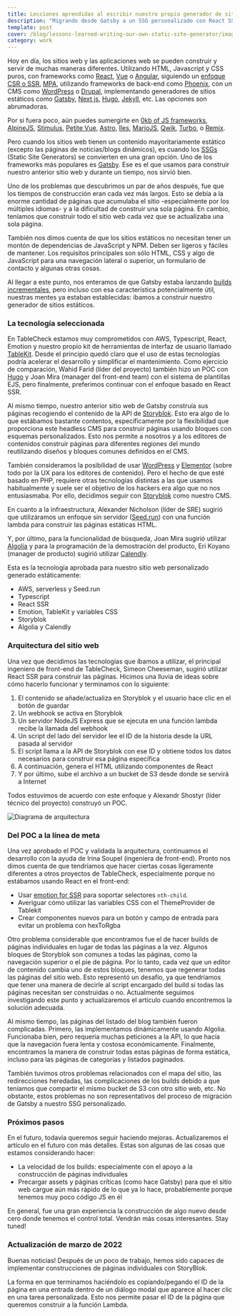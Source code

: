 ```yaml
---
title: Lecciones aprendidas al escribir nuestro propio generador de sitios estáticos
description: "Migrando desde Gatsby a un SSG personalizado con React SSR. Artículo publicado originalmente en el blog tecnológico de TableCheck."
template: post
cover: /blog/lessons-learned-writing-our-own-static-site-generator/images/custom-static-site-generator.jpg
category: work
---
```


Hoy en día, los sitios web y las aplicaciones web se pueden construir y servir de muchas maneras diferentes. Utilizando HTML, Javascript y CSS puros, con frameworks como [React](https://reactjs.org/), [Vue](https://vuejs.org/) o [Angular](https://angularjs.org/), siguiendo un [enfoque CSR o SSR](https://developers.google.com/web/updates/2019/02/rendering-on-the-web), [MPA](https://applandeo.com/blog/single-page-applications-versus-multi-page-applications-what-to-choose/#:~:text=Qué%20es%20un%20MPA%3F,tienen%20diferentes%20niveles%20de%20UI.), utilizando frameworks de back-end como [Phoenix](https://www.phoenixframework.org/), con un CMS como [WordPress](https://wordpress.org/) o [Drupal](https://www.drupal.org/), implementando generadores de sitios estáticos como [Gatsby](https://jamstack.org/generators/gatsby/), [Next js](https://nextjs.org/), [Hugo](https://gohugo.io/), [Jekyll](https://jekyllrb.com/), etc. Las opciones son abrumadoras.

Por si fuera poco, aún puedes sumergirte en [0kb of JS frameworks](https://dev.to/this-is-learning/is-0kb-of-javascript-in-your-future-48og), [AlpineJS](https://alpinejs.dev/), [Stimulus](https://stimulus.hotwired.dev/), [Petite Vue](https://github.com/vuejs/petite-vue), [Astro](https://astro.build/), [Iles](https://iles-docs.netlify.app/), [MarjoJS](https://markojs.com/), [Qwik](https://github.com/BuilderIO/qwik), [Turbo](https://github.com/hotwired/turbo-rails), o [Remix](https://remix.run/).

Pero cuando los sitios web tienen un contenido mayoritariamente estático (excepto las páginas de noticias/blogs dinámicos), es cuando los [SSGs](https://jamstack.org/generators/) (Static Site Generators) se convierten en una gran opción. Uno de los frameworks más populares es [Gatsby](https://jamstack.org/generators/gatsby/). Ese es el que usamos para construir nuestro anterior sitio web y durante un tiempo, nos sirvió bien.

Uno de los problemas que descubrimos un par de años después, fue que los tiempos de construcción eran cada vez más largos. Esto se debía a la enorme cantidad de páginas que acumulaba el sitio -especialmente por los múltiples idiomas- y a la dificultad de construir una sola página. En cambio, teníamos que construir todo el sitio web cada vez que se actualizaba una sola página.

También nos dimos cuenta de que los sitios estáticos no necesitan tener un montón de dependencias de JavaScript y NPM. Deben ser ligeros y fáciles de mantener. Los requisitos principales son sólo HTML, CSS y algo de JavaScript para una navegación lateral o superior, un formulario de contacto y algunas otras cosas.

Al llegar a este punto, nos enteramos de que Gatsby estaba lanzando [builds incrementales](https://www.gatsbyjs.com/blog/2020-04-22-announcing-incremental-builds/), pero incluso con esa característica potencialmente útil, nuestras mentes ya estaban establecidas: íbamos a construir nuestro generador de sitios estáticos.

### La tecnología seleccionada

En TableCheck estamos muy comprometidos con AWS, Typescript, React, Emotion y nuestro propio kit de herramientas de interfaz de usuario llamado [TableKit](http://tablekit.tablecheck.com/). Desde el principio quedó claro que el uso de estas tecnologías podría acelerar el desarrollo y simplificar el mantenimiento. Como ejercicio de comparación, Wahid Farid (líder del proyecto) también hizo un POC con [Hugo](https://gohugo.io/) y Joan Mira (manager del front-end team) con el sistema de plantillas EJS, pero finalmente, preferimos continuar con el enfoque basado en React SSR.

Al mismo tiempo, nuestro anterior sitio web de Gatsby construía sus páginas recogiendo el contenido de la API de [Storyblok](https://www.storyblok.com/home). Esto era algo de lo que estábamos bastante contentos, específicamente por la flexibilidad que proporciona este headless CMS para construir páginas usando bloques con esquemas personalizados. Esto nos permite a nosotros y a los editores de contenidos construir páginas para diferentes regiones del mundo reutilizando diseños y bloques comunes definidos en el CMS.

También consideramos la posibilidad de usar [WordPress](https://wordpress.org/) y [Elementor](https://elementor.com/) (sobre todo por la UX para los editores de contenido). Pero el hecho de que esté basado en PHP, requiere otras tecnologías distintas a las que usamos habitualmente y suele ser el objetivo de los hackers era algo que no nos entusiasmaba. Por ello, decidimos seguir con [Storyblok](https://www.storyblok.com/home) como nuestro CMS.

En cuanto a la infraestructura, Alexander Nicholson (líder de SRE) sugirió que utilizáramos un enfoque sin servidor ([Seed.run](https://seed.run/)) con una función lambda para construir las páginas estáticas HTML.

Y, por último, para la funcionalidad de búsqueda, Joan Mira sugirió utilizar [Algolia](https://www.algolia.com/) y para la programación de la demostración del producto, Eri Koyano (manager de producto) sugirió utilizar [Calendly](https://calendly.com/).

Esta es la tecnología aprobada para nuestro sitio web personalizado generado estáticamente:

* AWS, serverless y Seed.run
* Typescript
* React SSR
* Emotion, TableKit y variables CSS
* Storyblok
* Algolia y Calendly

### Arquitectura del sitio web

Una vez que decidimos las tecnologías que íbamos a utilizar, el principal ingeniero de front-end de TableCheck, Simeon Cheeseman, sugirió utilizar React SSR para construir las páginas. Hicimos una lluvia de ideas sobre cómo hacerlo funcionar y terminamos con lo siguiente:

1. El contenido se añade/actualiza en Storyblok y el usuario hace clic en el botón de guardar
2. Un webhook se activa en Storyblok
3. Un servidor NodeJS Express que se ejecuta en una función lambda recibe la llamada del webhook
4. Un script del lado del servidor lee el ID de la historia desde la URL pasada al servidor
5. El script llama a la API de Storyblok con ese ID y obtiene todos los datos necesarios para construir esa página específica
6. A continuación, genera el HTML utilizando componentes de React
7. Y por último, sube el archivo a un bucket de S3 desde donde se servirá a Internet
    
Todos estuvimos de acuerdo con este enfoque y Alexandr Shostyr (líder técnico del proyecto) construyó un POC.

![](/blog/lessons-learned-writing-our-static-site-generator/images/static-site-generator-diagram.jpg "Diagrama de arquitectura")

### Del POC a la línea de meta

Una vez aprobado el POC y validada la arquitectura, continuamos el desarrollo con la ayuda de Irina Soupel (ingeniera de front-end). Pronto nos dimos cuenta de que tendríamos que hacer ciertas cosas ligeramente diferentes a otros proyectos de TableCheck, especialmente porque no estábamos usando React en el front-end:

* Usar [emotion for SSR](https://emotion.sh/docs/ssr) para soportar selectores `nth-child`.
* Averiguar cómo utilizar las variables CSS con el ThemeProvider de Tablekit
* Crear componentes nuevos para un botón y campo de entrada para evitar un problema con hexToRgba
    
Otro problema considerable que encontramos fue el de hacer builds de páginas individuales en lugar de todas las páginas a la vez. Algunos bloques de Storyblok son comunes a todas las páginas, como la navegación superior o el pie de página. Por lo tanto, cada vez que un editor de contenido cambia uno de estos bloques, tenemos que regenerar todas las páginas del sitio web. Esto representó un desafío, ya que tendríamos que tener una manera de decirle al script encargado del build si todas las páginas necesitan ser construidas o no. Actualmente seguimos investigando este punto y actualizaremos el artículo cuando encontremos la solución adecuada.

Al mismo tiempo, las páginas del listado del blog también fueron complicadas. Primero, las implementamos dinámicamente usando Algolia. Funcionaba bien, pero requería muchas peticiones a la API, lo que hacía que la navegación fuera lenta y costosa económicamente. Finalmente, encontramos la manera de construir todas estas páginas de forma estática, incluso para las páginas de categorías y listados paginados.

También tuvimos otros problemas relacionados con el mapa del sitio, las redirecciones heredadas, las complicaciones de los builds debido a que teníamos que compartir el mismo bucket de S3 con otro sitio web, etc. No obstante, estos problemas no son representativos del proceso de migración de Gatsby a nuestro SSG personalizado.

### Próximos pasos

En el futuro, todavía queremos seguir haciendo mejoras. Actualizaremos el artículo en el futuro con más detalles. Estas son algunas de las cosas que estamos considerando hacer:

* La velocidad de los builds: especialmente con el apoyo a la construcción de páginas individuales 
* Precargar assets y páginas críticas (como hace Gatsby) para que el sitio web cargue aún más rápido de lo que ya lo hace, probablemente porque tenemos muy poco código JS en él
    
En general, fue una gran experiencia la construcción de algo nuevo desde cero donde tenemos el control total. Vendrán más cosas interesantes. Stay tuned!

### Actualización de marzo de 2022

Buenas noticias! Después de un poco de trabajo, hemos sido capaces de implementar construcciones de páginas individuales con StoryBlok.

La forma en que terminamos haciéndolo es copiando/pegando el ID de la página en una entrada dentro de un diálogo modal que aparece al hacer clic en una tarea personalizada. Esto nos permite pasar el ID de la página que queremos construir a la función Lambda.